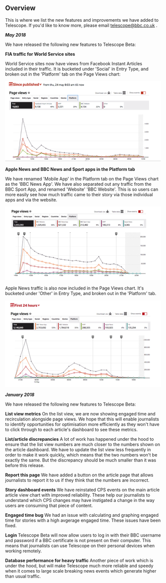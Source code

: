 ## Overview


This is where we list the new features and improvements we have added to Telescope. If you'd like to know more, please email telescope@bbc.co.uk .

**_May 2018_**

We have released the following new features to Telescope Beta:

**FIA traffic for World Service sites**

World Service sites now have views from Facebook Instant Articles included in their traffic. It is bucketed under 'Social' in Entry Type, and broken out in the 'Platform' tab on the Page Views chart:

![Where to see Facebook Instant Article traffic](../images/image001-3.png "Where to see Facebook Instant Article traffic")

**Apple News and BBC News and Sport apps in the Platform tab**

We have renamed 'Mobile App' in the Platform tab on the Page Views chart as the 'BBC News App'. We have also separated out any traffic from the BBC Sport App, and renamed 'Website' 'BBC Website'. This is so users can more easily see how much traffic came to their story via those individual apps and via the website.

![Traffic from BBC News and BBC Sport apps](../images/Screen%20Shot%202018-05-16%20at%2021.21.18.png? "Traffic from BBC News and BBC Sport apps")


Apple News traffic is also now included in the Page Views chart. It's bucketed under 'Other' in Entry Type, and broken out in the 'Platform' tab.

![App traffic and Apple News](../images/Screen%20Shot%202018-05-17%20at%2014.22.29.png? "App traffic and Apple News")



**_January 2018_**

We have released the following new features to Telescope Beta:

**List view metrics**
On the list view, we are now showing engaged time and recirculation alongside page views. We hope that this will enable journalists to identify opportunities for optimisation more efficiently as they won't have to click through to each article's dashboard to see these metrics.

**List/article discrepancies**
A lot of work has happened under the hood to ensure that the list view numbers are much closer to the numbers shown on the article dashboard. We have to update the list view less frequently in order to make it work quickly, which means that the two numbers won't be exactly the same. But the discrepancy should be much smaller than it was before this release.

**Report this page**
We have added a button on the article page that allows journalists to report it to us if they think that the numbers are incorrect.

**Story dashboard events**
We have reinstated CPS events on the main article article view chart with improved reliability. These help our journalists to understand which CPS changes may have instigated a change in the way users are consuming that piece of content.

**Engaged time bug**
We had an issue with calculating and graphing engaged time for stories with a high avgerage engaged time. These issues have been fixed.

**Login**
Telescope Beta will now allow users to log in with their BBC username and password if a BBC certificate is not present on their computer. This means that journalists can use Telescope on their personal devices when working remotely.

**Database performance for heavy traffic**
Another piece of work which is under the hood, but will make Telescope much more reliable and speedy when it comes to large scale breaking news events which generate higher than usual traffic.
